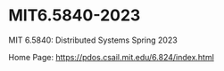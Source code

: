 # MIT6.5840-2023
MIT 6.5840: Distributed Systems Spring 2023

Home Page: https://pdos.csail.mit.edu/6.824/index.html
